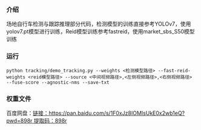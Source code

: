 ###  **介绍** 

场地自行车检测与跟踪推理部分代码，检测模型的训练直接参考YOLOv7，使用yolov7.pt模型进行训练，Reid模型训练参考fastreid，使用market_sbs_S50模型训练

###  **运行** 

```
python tracking/demo_tracking.py --weights <检测模型路径> --fast-reid-weights <reid模型路径> --source <中间视频路径>,<左侧视频路径>,<右侧视频路径> --fuse-score --agnostic-nms --save-txt
```
###  **权重文件** 

百度网盘：[链接：https://pan.baidu.com/s/1F0xJz8IOMIsUkE0x2wb1eQ?pwd=898r 
提取码：898r ](http://)

